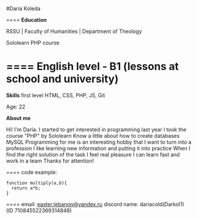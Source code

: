 #Daria Koleda

====
**Education**

RSSU | Faculty of Humanities | Department of Theology

Sololearn PHP course

====
English level - B1 (lessons at school and university)
====
**Skills**
first level HTML, CSS, PHP, JS, Git

Age: 22

**About me**

Hi! I'm Daria. I started to get interested in programming last year
I took the course "PHP" by Sololearn
Know a little about how to create databases MySQL
Programming for me is an interesting hobby
that I want to turn into a profession
I like learning new information and putting it into practice
When I find the right solution of the task I feel real pleasure
I can learn fast and work in a team
Thanks for attention!

====
code example:

```
function multiply(a,b){
  return a*b;
}
```

====
email: easter.lebanon@yandex.ru
discord name: dariacold(Darkol1) (ID 710845522369314848)
